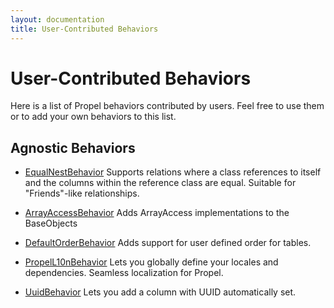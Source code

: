 ```yaml
---
layout: documentation
title: User-Contributed Behaviors
---
```


# User-Contributed Behaviors #

Here is a list of Propel behaviors contributed by users. Feel free to use them or to add your own behaviors to this list.


## Agnostic Behaviors ##

* [EqualNestBehavior](http://github.com/CraftyShadow/EqualNestBehavior) Supports relations where a class references to itself and the columns within the reference class are equal. Suitable for "Friends"-like relationships.

* [ArrayAccessBehavior](http://github.com/nnarhinen/propel-arrayaccess) Adds ArrayAccess implementations to the BaseObjects

* [DefaultOrderBehavior](https://github.com/gharlan/propel-default-order-behavior) Adds support for user defined order for tables.

* [PropelL10nBehavior](https://github.com/gossi/propel-l10n-behavior) Lets you
  globally define your locales and dependencies. Seamless localization for Propel.

* [UuidBehavior](https://github.com/donkeycode/propel-uuid-behavior) Lets you add a column with UUID automatically set.
